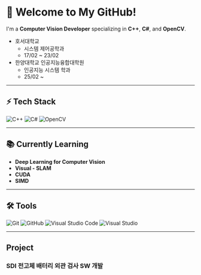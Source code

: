 # 🚀 Welcome to My GitHub!  
I'm a **Computer Vision Developer** specializing in **C++**, **C#**, and **OpenCV**.  

* 호서대학교
  * 시스템 제어공학과
  * 17/02 ~ 23/02
* 한양대학교 인공지능융합대학원
  * 인공지능 시스템 학과
  * 25/02 ~

---

## ⚡ Tech Stack  
![C++](https://img.shields.io/badge/-C%2B%2B-00599C?style=flat-square&logo=c%2B%2B&logoColor=white)
![C#](https://img.shields.io/badge/-C%23-239120?style=flat-square&logo=c-sharp&logoColor=white)
![OpenCV](https://img.shields.io/badge/OpenCV-5C3EE8?style=flat-square&logo=opencv&logoColor=white)


---

## 📚 Currently Learning  
- **Deep Learning for Computer Vision**
- **Visual - SLAM**
- **CUDA**
- **SIMD**

---

## 🛠 Tools  
![Git](https://img.shields.io/badge/-Git-F05032?style=flat-square&logo=git&logoColor=white)
![GitHub](https://img.shields.io/badge/-GitHub-181717?style=flat-square&logo=github&logoColor=white)
![Visual Studio Code](https://img.shields.io/badge/VS%20Code-007ACC?style=flat-square&logo=visual-studio-code&logoColor=white)
![Visual Studio](https://img.shields.io/badge/Visual%20Studio-5C2D91?style=flat-square&logo=visual-studio&logoColor=white)

---

## Project ##

### SDI 전고체 배터리 외관 검사 SW 개발 ###
